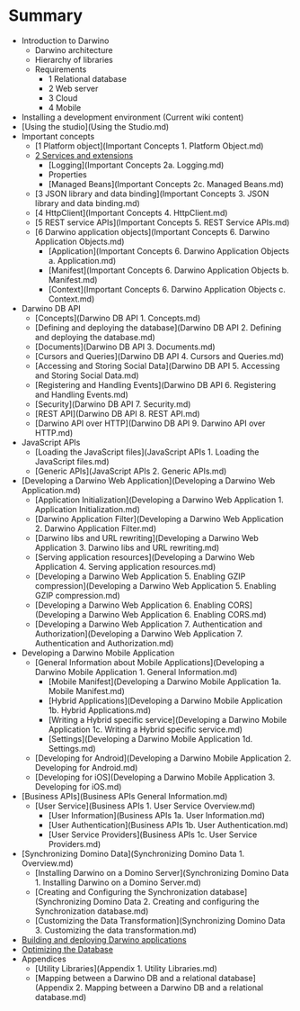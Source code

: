 # Summary

* Introduction to Darwino
    * Darwino architecture
    * Hierarchy of libraries
    * Requirements
      * 1 Relational database
      * 2 Web server
      * 3 Cloud
      * 4 Mobile
* Installing a development environment (Current wiki content)
* [Using the studio](Using the Studio.md)
* Important concepts
    * [1 Platform object](Important Concepts 1. Platform Object.md)
    * [2 Services and extensions](section2/example1.md)
      * [Logging](Important Concepts 2a. Logging.md)
      * Properties
      * [Managed Beans](Important Concepts 2c. Managed Beans.md)
    * [3 JSON library and data binding](Important Concepts 3. JSON library and data binding.md)
    * [4 HttpClient](Important Concepts 4. HttpClient.md)
    * [5 REST service APIs](Important Concepts 5. REST Service APIs.md)
    * [6 Darwino application objects](Important Concepts 6. Darwino Application Objects.md)
      * [Application](Important Concepts 6. Darwino Application Objects a. Application.md)
      * [Manifest](Important Concepts 6. Darwino Application Objects b. Manifest.md)
      * [Context](Important Concepts 6. Darwino Application Objects c. Context.md)
* Darwino DB API
    * [Concepts](Darwino DB API 1. Concepts.md)
    * [Defining and deploying the database](Darwino DB API 2. Defining and deploying the database.md)
    * [Documents](Darwino DB API 3. Documents.md)
    * [Cursors and Queries](Darwino DB API 4. Cursors and Queries.md)
    * [Accessing and Storing Social Data](Darwino DB API 5. Accessing and Storing Social Data.md)
    * [Registering and Handling Events](Darwino DB API 6. Registering and Handling Events.md)
    * [Security](Darwino DB API 7. Security.md)
    * [REST API](Darwino DB API 8. REST API.md)
    * [Darwino API over HTTP](Darwino DB API 9. Darwino API over HTTP.md)
* JavaScript APIs
    * [Loading the JavaScript files](JavaScript APIs 1. Loading the JavaScript files.md)
    * [Generic APIs](JavaScript APIs 2. Generic APIs.md)
* [Developing a Darwino Web Application](Developing a Darwino Web Application.md)
    * [Application Initialization](Developing a Darwino Web Application 1. Application Initialization.md)
    * [Darwino Application Filter](Developing a Darwino Web Application 2. Darwino Application Filter.md)
    * [Darwino libs and URL rewriting](Developing a Darwino Web Application 3. Darwino libs and URL rewriting.md)
    * [Serving application resources](Developing a Darwino Web Application 4. Serving application resources.md)
    * [Developing a Darwino Web Application 5. Enabling GZIP compression](Developing a Darwino Web Application 5. Enabling GZIP compression.md)
    * [Developing a Darwino Web Application 6. Enabling CORS](Developing a Darwino Web Application 6. Enabling CORS.md)
    * [Developing a Darwino Web Application 7. Authentication and Authorization](Developing a Darwino Web Application 7. Authentication and Authorization.md)
* Developing a Darwino Mobile Application
    * [General Information about Mobile Applications](Developing a Darwino Mobile Application 1. General Information.md)
      * [Mobile Manifest](Developing a Darwino Mobile Application 1a. Mobile Manifest.md)
      * [Hybrid Applications](Developing a Darwino Mobile Application 1b. Hybrid Applications.md)
      * [Writing a Hybrid specific service](Developing a Darwino Mobile Application 1c. Writing a Hybrid specific service.md)
      * [Settings](Developing a Darwino Mobile Application 1d. Settings.md)
    * [Developing for Android](Developing a Darwino Mobile Application 2. Developing for Android.md)
    * [Developing for iOS](Developing a Darwino Mobile Application 3. Developing for iOS.md)
* [Business APIs](Business APIs General Information.md)
    * [User Service](Business APIs 1. User Service Overview.md)
      * [User Information](Business APIs 1a. User Information.md)
      * [User Authentication](Business APIs 1b. User Authentication.md)
      * [User Service Providers](Business APIs 1c. User Service Providers.md)
* [Synchronizing Domino Data](Synchronizing Domino Data 1. Overview.md)
    * [Installing Darwino on a Domino Server](Synchronizing Domino Data 1. Installing Darwino on a Domino Server.md)
    * [Creating and Configuring the Synchronization database](Synchronizing Domino Data 2. Creating and configuring the Synchronization database.md)
    * [Customizing the Data Transformation](Synchronizing Domino Data 3. Customizing the data transformation.md)
* [Building and deploying Darwino applications]()
* [Optimizing the Database]()
* Appendices
    * [Utility Libraries](Appendix 1. Utility Libraries.md)
    * [Mapping between a Darwino DB and a relational database](Appendix 2. Mapping between a Darwino DB and a relational database.md)
